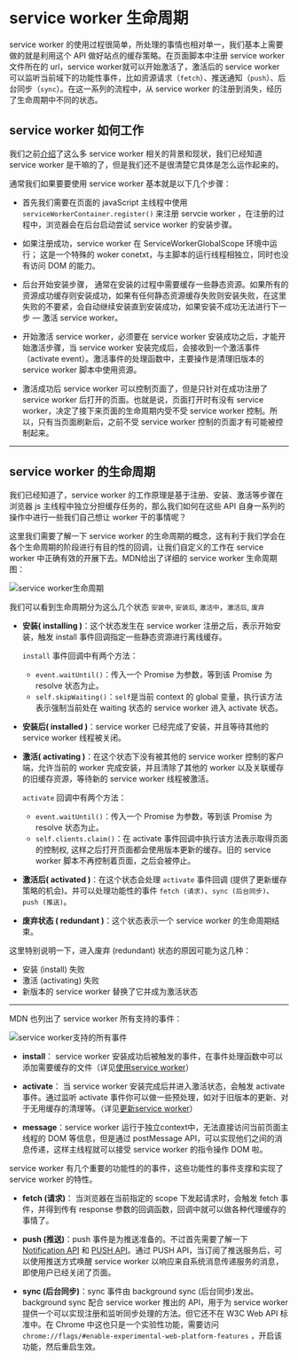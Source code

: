 service worker 生命周期
===


service worker 的使用过程很简单，所处理的事情也相对单一，我们基本上需要做的就是利用这个 API 做好站点的缓存策略。在页面脚本中注册 service worker 文件所在的 url，service worker就可以开始激活了，激活后的 service worker 可以监听当前域下的功能性事件，比如资源请求（`fetch`）、推送通知（`push`）、后台同步（`sync`）。在这一系列的流程中，从 service worker 的注册到消失，经历了生命周期中不同的状态。


## service worker 如何工作

我们之前[介绍](./service-worker-introduction)了这么多 service worker 相关的背景和现状，我们已经知道 service worker 是干嘛的了，但是我们还不是很清楚它具体是怎么运作起来的。


通常我们如果要要使用 service worker 基本就是以下几个步骤：

- 首先我们需要在页面的 javaScript 主线程中使用 `serviceWorkerContainer.register()` 来注册 servcie worker ，在注册的过程中，浏览器会在后台启动尝试 service worker 的安装步骤。

- 如果注册成功，service worker 在 ServiceWorkerGlobalScope 环境中运行； 这是一个特殊的 woker conetxt，与主脚本的运行线程相独立，同时也没有访问 DOM 的能力。

- 后台开始安装步骤， 通常在安装的过程中需要缓存一些静态资源。如果所有的资源成功缓存则安装成功，如果有任何静态资源缓存失败则安装失败，在这里失败的不要紧，会自动继续安装直到安装成功，如果安装不成功无法进行下一步 — 激活 service worker。

- 开始激活 service worker，必须要在 service worker 安装成功之后，才能开始激活步骤，当 service worker 安装完成后，会接收到一个激活事件（activate event）。激活事件的处理函数中，主要操作是清理旧版本的 service worker 脚本中使用资源。

- 激活成功后 service worker 可以控制页面了，但是只针对在成功注册了 service worker 后打开的页面。也就是说，页面打开时有没有 service worker，决定了接下来页面的生命周期内受不受 service worker 控制。所以，只有当页面刷新后，之前不受 service worker 控制的页面才有可能被控制起来。


-----

## service worker 的生命周期


我们已经知道了，service worker 的工作原理是基于注册、安装、激活等步骤在浏览器 js 主线程中独立分担缓存任务的，那么我们如何在这些 API 自身一系列的操作中进行一些我们自己想让 worker 干的事情呢？

这里我们需要了解一下 service worker 的生命周期的概念，这有利于我们学会在各个生命周期的阶段进行有目的性的回调，让我们自定义的工作在 service worker 中正确有效的开展下去。MDN给出了详细的 service worker 生命周期图：

![service worker生命周期](https://mdn.mozillademos.org/files/12636/sw-lifecycle.png)

我们可以看到生命周期分为这么几个状态 `安装中`, `安装后`, `激活中`，`激活后`, `废弃`

- **安装( installing )**：这个状态发生在 service worker 注册之后，表示开始安装，触发 install 事件回调指定一些静态资源进行离线缓存。

    `install` 事件回调中有两个方法：

    - `event.waitUntil()`：传入一个 Promise 为参数，等到该 Promise 为 resolve 状态为止。
    - `self.skipWaiting()`：`self`是当前 context 的 global 变量，执行该方法表示强制当前处在 waiting 状态的 service worker 进入 activate 状态。

- **安装后( installed )**：service worker 已经完成了安装，并且等待其他的 service worker 线程被关闭。

- **激活( activating )**：在这个状态下没有被其他的 service worker 控制的客户端，允许当前的 worker 完成安装，并且清除了其他的 worker 以及关联缓存的旧缓存资源，等待新的 service worker 线程被激活。
    
    `activate` 回调中有两个方法：

    - `event.waitUntil()`：传入一个 Promise 为参数，等到该 Promise 为 resolve 状态为止。
    - `self.clients.claim()`：在 activate 事件回调中执行该方法表示取得页面的控制权, 这样之后打开页面都会使用版本更新的缓存。旧的 service worker 脚本不再控制着页面，之后会被停止。


- **激活后( activated )**：在这个状态会处理 `activate` 事件回调 (提供了更新缓存策略的机会)。并可以处理功能性的事件 `fetch (请求)`、`sync (后台同步)`、`push (推送)`。


- **废弃状态 ( redundant )**：这个状态表示一个 service worker 的生命周期结束。


这里特别说明一下，进入废弃 (redundant) 状态的原因可能为这几种：

- 安装 (install) 失败
- 激活 (activating) 失败
- 新版本的 service worker 替换了它并成为激活状态


----

MDN 也列出了 service worker 所有支持的事件：

![service worker支持的所有事件](https://mdn.mozillademos.org/files/12632/sw-events.png)


- **install**： service worker 安装成功后被触发的事件，在事件处理函数中可以添加需要缓存的文件（详见[使用service worker](./03-how-to-use-service-worker)）


- **activate**： 当 service worker 安装完成后并进入激活状态，会触发 activate 事件。通过监听 activate 事件你可以做一些预处理，如对于旧版本的更新、对于无用缓存的清理等。（详见[更新service worker](./04-service-worker-update)）

- **message**：service worker 运行于独立context中，无法直接访问当前页面主线程的 DOM 等信息，但是通过 postMessage API，可以实现他们之间的消息传递，这样主线程就可以接受 service worker 的指令操作 DOM 啦。




service worker 有几个重要的功能性的的事件，这些功能性的事件支撑和实现了 service worker 的特性。


- **fetch (请求)**： 当浏览器在当前指定的 scope 下发起请求时，会触发 fetch 事件，并得到传有 response 参数的回调函数，回调中就可以做各种代理缓存的事情了。

- **push (推送)**：push 事件是为推送准备的。不过首先需要了解一下 [Notification API](https://developer.mozilla.org/zh-CN/docs/Web/API/notification) 和 [PUSH API](https://developer.mozilla.org/zh-CN/docs/Web/API/Push_API)。通过 PUSH API，当订阅了推送服务后，可以使用推送方式唤醒 service worker 以响应来自系统消息传递服务的消息，即使用户已经关闭了页面。

- **sync (后台同步)**：sync 事件由 background sync (后台同步)发出。background sync 配合 service worker 推出的 API，用于为 service worker 提供一个可以实现注册和监听同步处理的方法。但它还不在 W3C Web API 标准中。在 Chrome 中这也只是一个实验性功能，需要访问 `chrome://flags/#enable-experimental-web-platform-features` ，开启该功能，然后重启生效。
